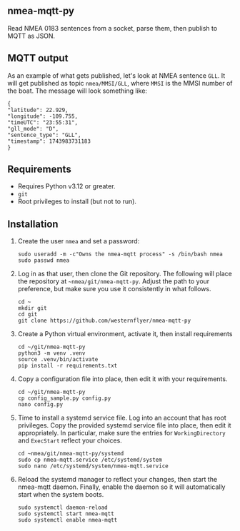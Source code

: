 ## nmea-mqtt-py

Read NMEA 0183 sentences from a socket, parse them, then publish to MQTT as
JSON.

## MQTT output

As an example of what gets published, let's look at NMEA sentence `GLL`. It will
get published as topic `nmea/MMSI/GLL`, where `MMSI` is the MMSI number of the
boat. The message will look something like:

    {
    "latitude": 22.929,
    "longitude": -109.755,
    "timeUTC": "23:55:31",
    "gll_mode": "D",
    "sentence_type": "GLL",
    "timestamp": 1743983731183
    }


## Requirements

- Requires Python v3.12 or greater.
- `git`
- Root privileges to install (but not to run).

## Installation

1. Create the user `nmea` and set a password:

    ```
    sudo useradd -m -c"Owns the nmea-mqtt process" -s /bin/bash nmea
    sudo passwd nmea
   ```

2. Log in as that user, then clone the Git repository. The following will place
the repository at `~nmea/git/nmea-mqtt-py`. Adjust the path to your preference,
but make sure you use it consistently in what follows.

    ```
    cd ~
    mkdir git
    cd git
    git clone https://github.com/westernflyer/nmea-mqtt-py
    ```

3. Create a Python virtual environment, activate it, then install requirements

    ```
    cd ~/git/nmea-mqtt-py
    python3 -m venv .venv
    source .venv/bin/activate
    pip install -r requirements.txt
    ```
   
4. Copy a configuration file into place, then edit it with your requirements.

   ```
   cd ~/git/nmea-mqtt-py
   cp config_sample.py config.py
   nano config.py
   ```

5. Time to install a systemd service file. Log into an account that has root
privileges. Copy the provided systemd service file into place, then edit it
appropriately. In particular, make sure the entries for `WorkingDirectory` and
`ExecStart` reflect your choices.

   ```
   cd ~nmea/git/nmea-mqtt-py/systemd
   sudo cp nmea-mqtt.service /etc/systemd/system
   sudo nano /etc/systemd/system/nmea-mqtt.service
   ```
   
6. Reload the systemd manager to reflect your changes, then start the nmea-mqtt daemon.
   Finally, enable the daemon so it will automatically start when the system boots.

   ```
   sudo systemctl daemon-reload
   sudo systemctl start nmea-mqtt
   sudo systemctl enable nmea-mqtt
   ```
   